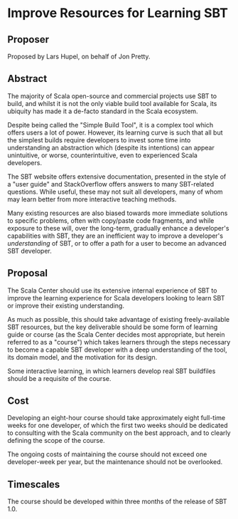 # Improve Resources for Learning SBT

## Proposer

Proposed by Lars Hupel, on behalf of Jon Pretty.

## Abstract

The majority of Scala open-source and commercial projects use SBT to build, and
whilst it is not the only viable build tool available for Scala, its ubiquity
has made it a de-facto standard in the Scala ecosystem.

Despite being called the "Simple Build Tool", it is a complex tool which offers
users a lot of power.  However, its learning curve is such that all but the
simplest builds require developers to invest some time into understanding an
abstraction which (despite its intentions) can appear unintuitive, or worse,
counterintuitive, even to experienced Scala developers.

The SBT website offers extensive documentation, presented in the style of a
"user guide" and StackOverflow offers answers to many SBT-related questions.
While useful, these may not suit all developers, many of whom may learn better
from more interactive teaching methods.

Many existing resources are also biased towards more immediate solutions to
specific problems, often with copy/paste code fragments, and while exposure to
these will, over the long-term, gradually enhance a developer's capabilities
with SBT, they are an inefficient way to improve a developer's *understanding*
of SBT, or to offer a path for a user to become an advanced SBT developer.

## Proposal

The Scala Center should use its extensive internal experience of SBT to improve
the learning experience for Scala developers looking to learn SBT or improve
their existing understanding.

As much as possible, this should take advantage of existing freely-available
SBT resources, but the key deliverable should be some form of learning guide or
course (as the Scala Center decides most appropriate, but herein referred to as
a "course") which takes learners through the steps necessary to become a
capable SBT developer with a deep understanding of the tool, its domain model,
and the motivation for its design.

Some interactive learning, in which learners develop real SBT buildfiles should
be a requisite of the course.

## Cost

Developing an eight-hour course should take approximately eight full-time weeks
for one developer, of which the first two weeks should be dedicated to
consulting with the Scala community on the best approach, and to clearly
defining the scope of the course.

The ongoing costs of maintaining the course should not exceed one
developer-week per year, but the maintenance should not be overlooked.

## Timescales

The course should be developed within three months of the release of SBT 1.0.


